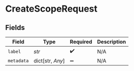 # CreateScopeRequest


## Fields

| Field              | Type               | Required           | Description        |
| ------------------ | ------------------ | ------------------ | ------------------ |
| `label`            | *str*              | :heavy_check_mark: | N/A                |
| `metadata`         | dict[str, *Any*]   | :heavy_minus_sign: | N/A                |